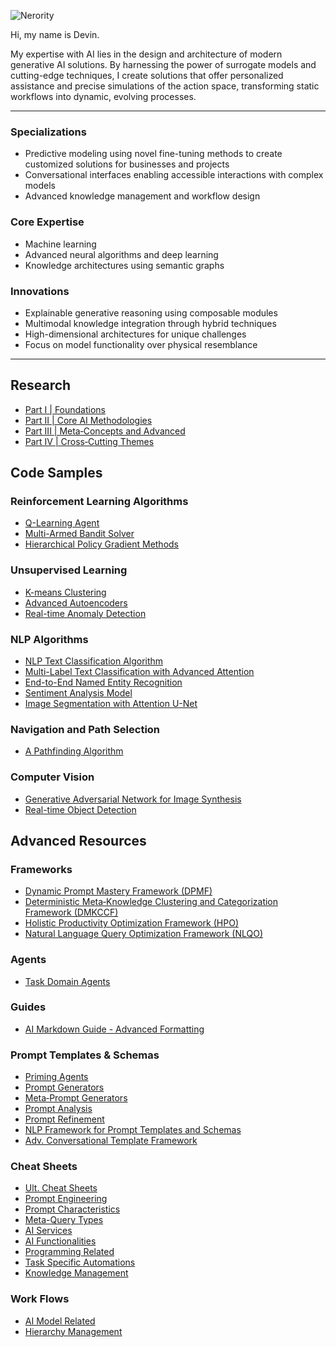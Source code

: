 ![Nerority](https://github.com/nerority/Advanced-GPTs/assets/80237923/e99891a8-9645-4e9b-a22c-7fca73177882)

Hi, my name is Devin.

My expertise with AI lies in the design and architecture of modern generative AI solutions. By harnessing the power of surrogate models and cutting-edge techniques, I create solutions that offer personalized assistance and precise simulations of the action space, transforming static workflows into dynamic, evolving processes.

---

### Specializations

- Predictive modeling using novel fine-tuning methods to create customized solutions for businesses and projects
- Conversational interfaces enabling accessible interactions with complex models
- Advanced knowledge management and workflow design

### Core Expertise 

- Machine learning
- Advanced neural algorithms and deep learning
- Knowledge architectures using semantic graphs

### Innovations

- Explainable generative reasoning using composable modules
- Multimodal knowledge integration through hybrid techniques
- High-dimensional architectures for unique challenges
- Focus on model functionality over physical resemblance

---

## Research

- [Part I | Foundations](https://github.com/nerority/AI-Portfolio/wiki/1.-Foundational-Concepts-&-Principles)
- [Part II | Core AI Methodologies](https://github.com/nerority/AI-Portfolio/wiki/2.-Core-AI-Methodologies)
- [Part III | Meta‐Concepts and Advanced](https://github.com/nerority/AI-Portfolio/wiki/3.-Meta%E2%80%90Concepts-and-Advanced)
- [Part IV | Cross‐Cutting Themes](https://github.com/nerority/AI-Portfolio/wiki/4.-Cross%E2%80%90Cutting-Themes)

## Code Samples

### Reinforcement Learning Algorithms
- [Q-Learning Agent](https://github.com/nerority/AI-Portfolio/wiki/5.1-%E2%80%90-Q%E2%80%90Learning-Agent#reinforcement-learning-algorithms)
- [Multi-Armed Bandit Solver](https://github.com/nerority/AI-Portfolio/wiki/5.2-%E2%80%90-Multi%E2%80%90Armed-Bandit-Solver#multi-armed-bandit-solver)
- [Hierarchical Policy Gradient Methods](https://github.com/nerority/AI-Portfolio/wiki/5.3-%E2%80%90-Hierarchical-Policy-Gradient-Methods#hierarchical-policy-gradient-methods)

### Unsupervised Learning
- [K-means Clustering](https://github.com/nerority/AI-Portfolio/wiki/6.1-%E2%80%90-K%E2%80%90means-Clustering#k-means-clustering)
- [Advanced Autoencoders](https://github.com/nerority/AI-Portfolio/wiki/6.2-%E2%80%90-Advanced-Autoencoders#advanced-autoencoders)
- [Real-time Anomaly Detection](https://github.com/nerority/AI-Portfolio/wiki/6.3-%E2%80%90-Real%E2%80%90time-Anomaly-Detection#real-time-anomaly-detection)

### NLP Algorithms
- [NLP Text Classification Algorithm](https://github.com/nerority/AI-Portfolio/wiki/7.1-%E2%80%90-NLP-Text-Classification-Algorithm#nlp-text-classification-algorithm)
- [Multi-Label Text Classification with Advanced Attention](https://github.com/nerority/AI-Portfolio/wiki/7.2-%E2%80%90-Multi%E2%80%90Label-Text-Classification-with-Advanced-Attention#multi-label-text-classification-with-advanced-attention)
- [End-to-End Named Entity Recognition](https://github.com/nerority/AI-Portfolio/wiki/7.3-%E2%80%90-End%E2%80%90to%E2%80%90End-Named-Entity-Recognition#end-to-end-named-entity-recognition)
- [Sentiment Analysis Model](https://github.com/nerority/AI-Portfolio/wiki/7.4-%E2%80%90-Sentiment-Analysis-Model#sentiment-analysis-model)
- [Image Segmentation with Attention U-Net](https://github.com/nerority/AI-Portfolio/wiki/7.5-%E2%80%90-Image-Segmentation-with-Attention-U%E2%80%90Net#image-segmentation-with-attention-u-net)

### Navigation and Path Selection
- [A Pathfinding Algorithm](https://github.com/nerority/AI-Portfolio/wiki/8.1-%E2%80%90-A*-Pathfinding-Algorithm#a-pathfinding-algorithm)

### Computer Vision
- [Generative Adversarial Network for Image Synthesis](https://github.com/nerority/AI-Portfolio/wiki/9.1-%E2%80%90-Generative-Adversarial-Network-for-Image-Synthesis#generative-adversarial-network-for-image-synthesis)
- [Real-time Object Detection](https://github.com/nerority/AI-Portfolio/wiki/9.2-%E2%80%90-Real%E2%80%90time-Object-Detection#real-time-object-detection)

## Advanced Resources

### Frameworks

- [Dynamic Prompt Mastery Framework (DPMF)](https://github.com/nerority/AI-Portfolio/wiki/FW-%7C-Dynamic-Prompt-Mastery-Framework-(DPMF))
- [Deterministic Meta‐Knowledge Clustering and Categorization Framework (DMKCCF)](https://github.com/nerority/AI-Portfolio/wiki/FW-%7C-Deterministic-Meta%E2%80%90Knowledge-Clustering-and-Categorization-Framework-(DMKCCF))
- [Holistic Productivity Optimization Framework (HPO)](https://github.com/nerority/AI-Portfolio/wiki/FW-%7C-Holistic-Productivity-Optimization-Framework-(HPO))
- [Natural Language Query Optimization Framework (NLQO)](https://github.com/nerority/AI-Portfolio/wiki/FW-%7C-Natural-Language-Query-Optimization-Framework-(NLQO))

### Agents

- [Task Domain Agents](https://github.com/nerority/AI-Portfolio/wiki/A%E2%80%90TD-%7C-Task-Domain-Agents)

### Guides

- [AI Markdown Guide - Advanced Formatting](https://github.com/nerority/AI-Portfolio/wiki/G-%7C-AI-Markdown-Formatting-Guide-(AMDG))

### Prompt Templates & Schemas

- [Priming Agents](https://github.com/nerority/AI-Portfolio/wiki/PT-%7C-Priming-Agents)
- [Prompt Generators](https://github.com/nerority/AI-Portfolio/wiki/PT-%7C-Prompt-Generators)
- [Meta‐Prompt Generators](https://github.com/nerority/AI-Portfolio/wiki/PT-%7C-Meta%E2%80%90Prompt-Generators)
- [Prompt Analysis](https://github.com/nerority/AI-Portfolio/wiki/PT-%7C-Prompt-Analysis)
- [Prompt Refinement](https://github.com/nerority/AI-Portfolio/wiki/PT-%7C-Prompt-Refinement)
- [NLP Framework for Prompt Templates and Schemas](https://github.com/nerority/AI-Portfolio/wiki/R%E2%80%90PD-%7C-NLP-Framework-for-Prompt-Templates-and-Schemas)
- [Adv. Conversational Template Framework](https://github.com/nerority/AI-Portfolio/wiki/R%E2%80%90PD-%7C-Advanced-Conversational-Template-Framework-(ACTF))

### Cheat Sheets

- [Ult. Cheat Sheets](https://github.com/nerority/AI-Portfolio/wiki/R%E2%80%90CS-%7C-Ultimate-Cheat-Sheets)
- [Prompt Engineering](https://github.com/nerority/AI-Portfolio/wiki/R%E2%80%90CS-%7C-Prompt-Engineering)
- [Prompt Characteristics](https://github.com/nerority/AI-Portfolio/wiki/R%E2%80%90CS-%E2%80%90-Prompt-Characteristics)
- [Meta-Query Types](https://github.com/nerority/AI-Portfolio/wiki/R%E2%80%90CS-%E2%80%90-Meta%E2%80%90Query-Types)
- [AI Services](https://github.com/nerority/AI-Portfolio/wiki/R%E2%80%90CS-%7C-AI-Services)
- [AI Functionalities](https://github.com/nerority/AI-Portfolio/wiki/R%E2%80%90CS-%7C-AI-Functionalities)
- [Programming Related](https://github.com/nerority/AI-Portfolio/wiki/R%E2%80%90CS-%7C-Programming)
- [Task Specific Automations](https://github.com/nerority/AI-Portfolio/wiki/R%E2%80%90CS-%7C-Task-Specific-Automations)
- [Knowledge Management](https://github.com/nerority/AI-Portfolio/wiki/R%E2%80%90CS-%7C-Knowledge-Management)

### Work Flows

- [AI Model Related](https://github.com/nerority/AI-Portfolio/wiki/R%E2%80%90WF-%7C-AI-Model-Related)
- [Hierarchy Management](https://github.com/nerority/AI-Portfolio/wiki/R%E2%80%90WF-%7C-Hierarchical-Representation-Construction)
